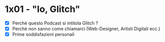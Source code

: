 # 1x01 - "Io, Glitch"

- [X] Perchè questo Podcast si intitola Glitch ?
- [X] Perchè non sanno come chiamarci (Web-Designer, Aritsti Digitali ecc.)
- [X] Prime soddisfazioni personali